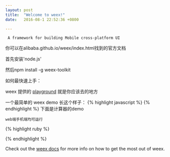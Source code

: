 ```yaml
---
layout: post
title:  "Welcome to weex!"
date:   2016-08-1 22:52:36 +0800

---
```

	 A framework for building Mobile cross-platform UI

你可以在alibaba.github.io/weex/index.html找到的官方文档

首先安装'node.js'

然后npm install -g weex-toolkit

如何最快速上手：

weex 提供的 [playground][playground] 就是你应该去的地方

一个最简单的 weex demo 长这个样子：
{% highlight javascript %}
<template>
  <container>
    <text>Hello World</text>
  </container>
</template>
{% endhighlight %}
下面是计算器的demo 
	
	web端手机端均可运行
{% highlight ruby %}
<template>
  <container style="background-color: #202020; padding-bottom:5;">
    <text class="result" id="result">{{bindResult()}}</text>
    <container style="flex-direction: row">
      <text class="number" onclick="handler" id="1">1</text>
      <text class="number" onclick="handler" id="2">2</text>
      <text class="number" onclick="handler">3</text>
      <text class="operator" onclick="handler">+</text>
    </container>
    <container style="flex-direction: row">
      <text class="number" onclick="handler">4</text>
      <text class="number" onclick="handler">5</text>
      <text class="number" onclick="handler">6</text>
      <text class="operator" onclick="handler">-</text>
    </container>
    <container style="flex-direction: row">
      <text class="number" onclick="handler">7</text>
      <text class="number" onclick="handler">8</text>
      <text class="number" onclick="handler">9</text>
      <text class="operator" onclick="handler">*</text>
    </container>
    <container style="flex-direction: row">
      <text class="number" onclick="handler">0</text>
      <text class="number" onclick="handler">.</text>
      <text class="number" onclick="clear">AC</text>
      <text class="operator" onclick="calculate">=</text>
    </container>
  </container>
</template>

<style>
  .number {
    background-color: #D5D6D8;
    flex: 1;
    text-align: center;
    height: 100;
    padding: 30;
    margin: 5;
  }
  .operator {
    background-color: #F78D2A;
    flex: 1;
    text-align: center;
    height: 100;
    padding: 30;
    margin: 5;
  }
  .result {
    color: #ffffff;
    background-color: #202020;
    text-align: right;
    height: 100;
    padding: 30;
    margin: 5;
  }
</style>

<script>
  module.exports = {
    data: {
      result: ''
    },
    methods: {
      bindResult: function () {
        return this.result;
      },
      handler: function (e) {
        var value = e.target.attr["value"];
        this.result = this.result + value;
      },
      calculate: function(e) {
        var result = eval(this.result);
        this.result = this.result + " = " + result;
      },
      clear: function(e) {
        this.result = "";
      }
    }
  }
</script>
{% endhighlight %}

Check out the [weex docs][weex-docs] for more info on how to get the most out of weex.

[weex-docs]: http:alibaba.github.io/weex/index.html
[playground]: http:weex.alibaba-inc.com/playground